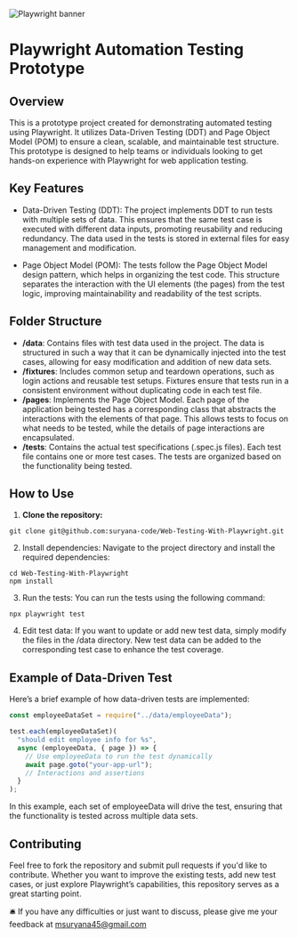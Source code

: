 ![Playwright banner](tutorial/images/playwright-banner.jpeg)

# Playwright Automation Testing Prototype

## Overview

This is a prototype project created for demonstrating automated testing using Playwright. It utilizes Data-Driven Testing (DDT) and Page Object Model (POM) to ensure a clean, scalable, and maintainable test structure. This prototype is designed to help teams or individuals looking to get hands-on experience with Playwright for web application testing.

## Key Features

- Data-Driven Testing (DDT): The project implements DDT to run tests with multiple sets of data. This ensures that the same test case is executed with different data inputs, promoting reusability and reducing redundancy. The data used in the tests is stored in external files for easy management and modification.

- Page Object Model (POM): The tests follow the Page Object Model design pattern, which helps in organizing the test code. This structure separates the interaction with the UI elements (the pages) from the test logic, improving maintainability and readability of the test scripts.

## Folder Structure

- **/data**: Contains files with test data used in the project. The data is structured in such a way that it can be dynamically injected into the test cases, allowing for easy modification and addition of new data sets.
- **/fixtures**: Includes common setup and teardown operations, such as login actions and reusable test setups. Fixtures ensure that tests run in a consistent environment without duplicating code in each test file.
- **/pages**: Implements the Page Object Model. Each page of the application being tested has a corresponding class that abstracts the interactions with the elements of that page. This allows tests to focus on what needs to be tested, while the details of page interactions are encapsulated.
- **/tests**: Contains the actual test specifications (.spec.js files). Each test file contains one or more test cases. The tests are organized based on the functionality being tested.

## How to Use

1. **Clone the repository:**

```
git clone git@github.com:suryana-code/Web-Testing-With-Playwright.git
```

2. Install dependencies: Navigate to the project directory and install the required dependencies:

```
cd Web-Testing-With-Playwright
npm install
```

3. Run the tests: You can run the tests using the following command:

```
npx playwright test
```

4. Edit test data: If you want to update or add new test data, simply modify the files in the /data directory. New test data can be added to the corresponding test case to enhance the test coverage.

## Example of Data-Driven Test

Here’s a brief example of how data-driven tests are implemented:

```javascript
const employeeDataSet = require("../data/employeeData");

test.each(employeeDataSet)(
  "should edit employee info for %s",
  async (employeeData, { page }) => {
    // Use employeeData to run the test dynamically
    await page.goto("your-app-url");
    // Interactions and assertions
  }
);
```

In this example, each set of employeeData will drive the test, ensuring that the functionality is tested across multiple data sets.

## Contributing

Feel free to fork the repository and submit pull requests if you'd like to contribute. Whether you want to improve the existing tests, add new test cases, or just explore Playwright’s capabilities, this repository serves as a great starting point.

🛎️ If you have any difficulties or just want to discuss, please give me your feedback at msuryana45@gmail.com
